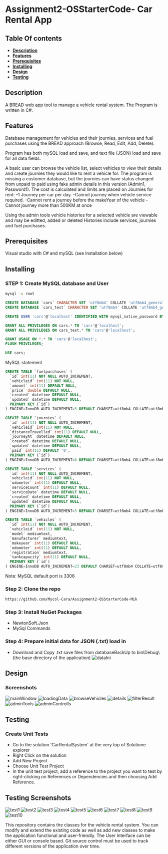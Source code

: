 # Assignment2-OSStarterCode- Car Rental App
## Table Of contents 
- **[Description](#Description)**<br>
- **[Features](#Features)**<br>
- **[Prerequisites](#Prerequisites)**<br>
- **[Installing](#Installing)**<br>
- **[Design](#Design)**<br>
- **[Testing](#Testing)**<br>


## Description
A BREAD web app tool to manage a vehicle rental system.
The Program is written in C#.

## Features
Database management for vehicles and their journies, services and fuel purchases using the BREAD approach (Browse, Read, Edit, Add, Delete).

Program has both mySQL load and save, and text file (JSON) load and save for all data fields.

A basic user can browse the vehicle list, select vehicles to view their details and create journies they would like to rent a vehicle for. The program is missing a customer database, but the journies can have status changed from unpaid to paid using fake admin details in this version (Admin1, Password1). The cost is calculated and limits are placed on Journies for rent:
  -1 Journey per car per day.
  -Cannot journey when vehicle service required.
  -Cannot rent a journey before the makeYear of the vehicle
  -Cannot journey more than 500KM at once

Using the admin tools vehicle histories for a selected vehicle are viewable and may be editted, added or deleted 
Histories include services, journies and fuel purchases.

## Prerequisites
Visual studio with C# and mySQL (see Installation below)

## Installing
### STEP 1: Create MySQL database and User

```bash
mysql -u root 
```

```sql 
CREATE DATABASE `cars` CHARACTER SET 'utf8mb4' COLLATE 'utf8mb4_general_ci';
CREATE DATABASE `cars_test` CHARACTER SET 'utf8mb4' COLLATE 'utf8mb4_general_ci';

CREATE USER 'cars'@'localhost' IDENTIFIED WITH mysql_native_password BY 'Password1';

GRANT ALL PRIVILEGES ON cars.* TO 'cars'@'localhost';
GRANT ALL PRIVILEGES ON cars_test.* TO 'cars'@'localhost';

GRANT USAGE ON *.* TO 'cars'@'localhost';
FLUSH PRIVILEGES;

USE cars;
```

MySQL statement 
```sql
CREATE TABLE `fuelpurchases` (
  `id` int(11) NOT NULL AUTO_INCREMENT,
  `vehicleid` int(11) NOT NULL,
  `amount` int(11) DEFAULT NULL,
  `price` double DEFAULT NULL,
  `created` datetime DEFAULT NULL,
  `updated` datetime DEFAULT NULL,
  PRIMARY KEY (`id`)
) ENGINE=InnoDB AUTO_INCREMENT=5 DEFAULT CHARSET=utf8mb4 COLLATE=utf8mb4_0900_ai_ci;
```
```sql
CREATE TABLE `journies` (
  `id` int(11) NOT NULL AUTO_INCREMENT,
  `vehicleid` int(11) NOT NULL,
  `distanceTravelled` int(11) DEFAULT NULL,
  `journeyAt` datetime DEFAULT NULL,
  `created` datetime DEFAULT NULL,
  `updated` datetime DEFAULT NULL,
  `paid` int(11) DEFAULT '0',
  PRIMARY KEY (`id`)
) ENGINE=InnoDB AUTO_INCREMENT=6 DEFAULT CHARSET=utf8mb4 COLLATE=utf8mb4_0900_ai_ci;
```
```sql
CREATE TABLE `services` (
  `id` int(11) NOT NULL AUTO_INCREMENT,
  `vehicleid` int(11) NOT NULL,
  `odometer` int(11) DEFAULT NULL,
  `serviceCount` int(11) DEFAULT NULL,
  `serviceDate` datetime DEFAULT NULL,
  `created` datetime DEFAULT NULL,
  `updated` datetime DEFAULT NULL,
  PRIMARY KEY (`id`)
) ENGINE=InnoDB AUTO_INCREMENT=5 DEFAULT CHARSET=utf8mb4 COLLATE=utf8mb4_0900_ai_ci;
```
```sql
CREATE TABLE `vehicles` (
  `id` int(11) NOT NULL AUTO_INCREMENT,
  `vehicleid` int(11) NOT NULL,
  `model` mediumtext,
  `manufacturer` mediumtext,
  `makeyear` int(11) DEFAULT NULL,
  `odometer` int(11) DEFAULT NULL,
  `registration` mediumtext,
  `tankcapacity` int(11) DEFAULT NULL,
  PRIMARY KEY (`id`)
) ENGINE=InnoDB AUTO_INCREMENT=23 DEFAULT CHARSET=utf8mb4 COLLATE=utf8mb4_0900_ai_ci;
```
Note: MySQL default port is 3306
### Step 2: Clone the repo
```bash  
https://github.com/Mycol-Cara/Assignment2-OSStarterCode-Mik
```
### Step 3: Install NuGet Packages
- NewtonSoft.Json
- MySql Commands

### Step 4: Prepare initial data for JSON (.txt) load in
- Download and Copy .txt save files from databaseBackUp to bin\Debug\ (the base directory of the application)
![dataIni](./images/dataIni.png)

## Design
### Screenshots
![mainWindow](./images/mainWindow.PNG)
![loadingData](./images/loadingData.PNG)
![browseVehicles](./images/browseVehicles.PNG)
![details](./images/details.PNG)
![filterResult](./images/filterResult.PNG)
![adminTools](./images/adminTools.PNG)
![adminControlls](./images/adminControlls.PNG)

## Testing
### Create Unit Tests
- Go to the solution 'CarRentalSystem' at the very top of Solutione explorer
- Right Click on the solution
- Add New Project 
- Choose Unit Test Project
- In the unit test project, add a reference to the project you want to test by right-clicking on References or Dependencies and then      choosing Add Reference.


## Testing Screenshots

![test1](./images/test1.PNG)
![test2](./images/test2.PNG)
![test3](./images/test3.PNG)
![test4](./images/test4.PNG)
![test5](./images/test5.PNG)
![test6](./images/test6.PNG)
![test7](./images/test7.PNG)
![test8](./images/test8.PNG)
![test9](./images/test9.PNG)
![test10](./images/test10.PNG)


This repository contains the classes for the vehicle rental system.
You can modify and extend the existing code as well as add new classes to make the application functional and user-friendly.
The User Interface can be either GUI or console based.
Git source control must be used to track different versions of the application over time.
